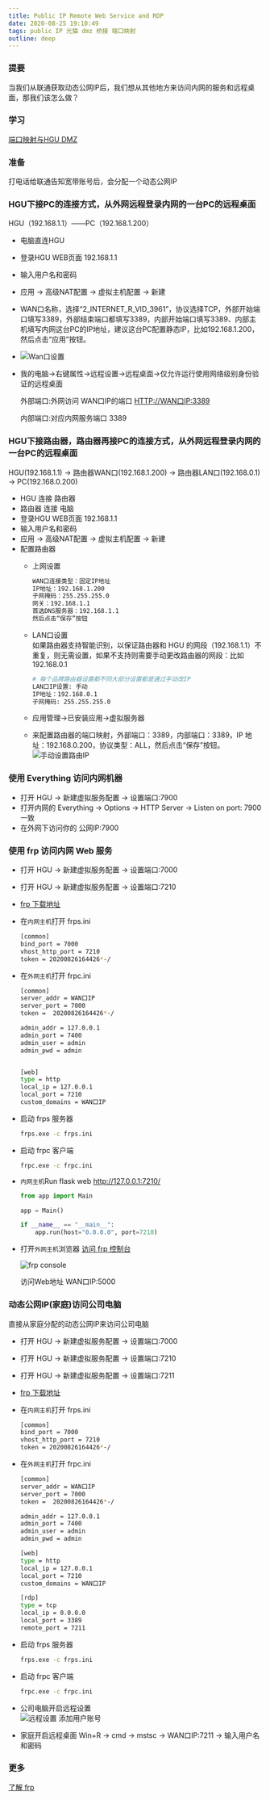 ```yaml
---
title: Public IP Remote Web Service and RDP
date: 2020-08-25 19:10:49  
tags: public IP 光猫 dmz 桥接 端口映射 
outline: deep
---
```


### 提要

当我们从联通获取动态公网IP后，我们想从其他地方来访问内网的服务和远程桌面，那我们该怎么做？

### 学习

[端口映射与HGU DMZ](https://github.com/androllen/KnowlegeRepository/issues/10#issuecomment-680491174)

### 准备

打电话给联通告知宽带账号后，会分配一个动态公网IP

### HGU下接PC的连接方式，从外网远程登录内网的一台PC的远程桌面

HGU（192.168.1.1）——PC（192.168.1.200）

- 电脑直连HGU
- 登录HGU WEB页面 192.168.1.1
- 输入用户名和密码
- 应用 -> 高级NAT配置 -> 虚拟主机配置 -> 新建
- WAN口名称，选择“2_INTERNET_R_VID_3961”，协议选择TCP，外部开始端口填写3389，外部结束端口都填写3389，内部开始端口填写3389、内部主机填写内网这台PC的IP地址，建议这台PC配置静态IP，比如192.168.1.200，然后点击“应用”按钮。
- ![Wan口设置](../../public/assets/20200826120216.png)
- 我的电脑->右键属性->远程设置->远程桌面->仅允许运行使用网络级别身份验证的远程桌面

    外部端口:外网访问 WAN口IP的端口 <HTTP://WAN口IP:3389>

    内部端口:对应内网服务端口 3389

### HGU下接路由器，路由器再接PC的连接方式，从外网远程登录内网的一台PC的远程桌面

HGU(192.168.1.1) -> 路由器WAN口(192.168.1.200) -> 路由器LAN口(192.168.0.1) -> PC(192.168.0.200)

- HGU 连接 路由器
- 路由器 连接 电脑
- 登录HGU WEB页面 192.168.1.1
- 输入用户名和密码
- 应用 -> 高级NAT配置 -> 虚拟主机配置 -> 新建
- 配置路由器
  - 上网设置

    ```sh
    WAN口连接类型：固定IP地址
    IP地址：192.168.1.200
    子网掩码：255.255.255.0
    网关：192.168.1.1
    首选DNS服务器：192.168.1.1
    然后点击“保存”按钮
    ```

  - LAN口设置  
  如果路由器支持智能识别，以保证路由器和 HGU 的网段（192.168.1.1）不重复，则无需设置，如果不支持则需要手动更改路由器的网段：比如192.168.0.1

      ```sh
      # 每个品牌路由器设置都不同大部分设置都是通过手动改IP
      LAN口IP设置: 手动
      IP地址：192.168.0.1
      子网掩码: 255.255.255.0
      ```

  - 应用管理->已安装应用->虚拟服务器  
  - 来配置路由器的端口映射，外部端口：3389，内部端口：3389，IP 地址：192.168.0.200，协议类型：ALL，然后点击“保存”按钮。  
  ![手动设置路由IP](../../public/assets/20200826144536.png)

### 使用 Everything 访问内网机器

- 打开 HGU -> 新建虚拟服务配置 -> 设置端口:7900
- 打开内网的 Everything -> Options -> HTTP Server -> Listen on port: 7900 一致
- 在外网下访问你的 公网IP:7900

### 使用 frp 访问内网 Web 服务

- 打开 HGU -> 新建虚拟服务配置 -> 设置端口:7000
- 打开 HGU -> 新建虚拟服务配置 -> 设置端口:7210
- [frp 下载地址](https://github.com/fatedier/frp/releases)
- 在`内网主机`打开 frps.ini

    ```sh
    [common]
    bind_port = 7000
    vhost_http_port = 7210
    token = 20200826164426*-/
    ```

- 在`外网主机`打开 frpc.ini

    ```sh
    [common]
    server_addr = WAN口IP
    server_port = 7000
    token =  20200826164426*-/

    admin_addr = 127.0.0.1
    admin_port = 7400
    admin_user = admin
    admin_pwd = admin


    [web]
    type = http
    local_ip = 127.0.0.1
    local_port = 7210
    custom_domains = WAN口IP
    ```

- 启动 frps 服务器

    ```sh
    frps.exe -c frps.ini
    ```

- 启动 frpc 客户端

    ```sh
    frpc.exe -c frpc.ini
    ```

- `内网主机`Run flask web <http://127.0.0.1:7210/>

    ```python
    from app import Main

    app = Main()

    if __name__ == "__main__":
        app.run(host="0.0.0.0", port=7210)
    ```

- 打开`外网主机`浏览器  [访问 frp 控制台](http://127.0.0.1:7400/)  

    ![frp console](../../public/assets/20200826165509.png)  

    访问Web地址 WAN口IP:5000

### 动态公网IP(家庭)访问公司电脑

直接从家庭分配的动态公网IP来访问公司电脑

- 打开 HGU -> 新建虚拟服务配置 -> 设置端口:7000
- 打开 HGU -> 新建虚拟服务配置 -> 设置端口:7210
- 打开 HGU -> 新建虚拟服务配置 -> 设置端口:7211
- [frp 下载地址](https://github.com/fatedier/frp/releases)
- 在`内网主机`打开 frps.ini

    ```sh
    [common]
    bind_port = 7000
    vhost_http_port = 7210
    token = 20200826164426*-/
    ```

- 在`外网主机`打开 frpc.ini

    ```sh
    [common]
    server_addr = WAN口IP
    server_port = 7000
    token =  20200826164426*-/

    admin_addr = 127.0.0.1
    admin_port = 7400
    admin_user = admin
    admin_pwd = admin

    [web]
    type = http
    local_ip = 127.0.0.1
    local_port = 7210
    custom_domains = WAN口IP

    [rdp]
    type = tcp
    local_ip = 0.0.0.0
    local_port = 3389
    remote_port = 7211
    ```

- 启动 frps 服务器

    ```sh
    frps.exe -c frps.ini
    ```

- 启动 frpc 客户端

    ```sh
    frpc.exe -c frpc.ini
    ```

- 公司电脑开启远程设置  
    ![远程设置](https://img2018.cnblogs.com/common/27422/202002/27422-20200204171647015-1481659246.png)
    添加用户账号

- 家庭开启远程桌面
    Win+R -> cmd -> mstsc -> WAN口IP:7211 -> 输入用户名和密码

### 更多

[了解 frp](https://www.jianshu.com/p/f934e6f76673)  
